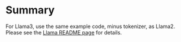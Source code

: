 # Summary
For Llama3, use the same example code, minus tokenizer, as Llama2. Please see the [Llama README page](../llama/README.md) for details.
